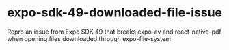 # expo-sdk-49-downloaded-file-issue
Repro an issue from Expo SDK 49 that breaks expo-av and react-native-pdf when opening files downloaded through expo-file-system

